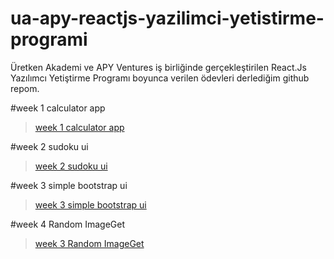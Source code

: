 # ua-apy-reactjs-yazilimci-yetistirme-programi
Üretken Akademi ve APY Ventures iş birliğinde gerçekleştirilen React.Js Yazılımcı Yetiştirme Programı boyunca verilen ödevleri derlediğim github repom.

#week 1 calculator app

>[week 1 calculator app](https://sonersimsekdev.github.io/ua-apy-reactjs-yazilimci-yetistirme-programi/week-1/)

#week 2 sudoku ui

>[week 2 sudoku ui](https://sonersimsekdev.github.io/ua-apy-reactjs-yazilimci-yetistirme-programi/week-2/)


#week 3 simple bootstrap ui

>[week 3 simple bootstrap ui](https://sonersimsekdev.github.io/ua-apy-reactjs-yazilimci-yetistirme-programi/Week-3/)

#week 4 Random ImageGet

>[week 3 Random ImageGet](https://sonersimsekdev.github.io/ua-apy-reactjs-yazilimci-yetistirme-programi/week-4/)

